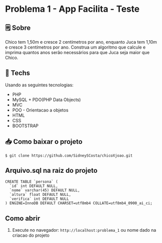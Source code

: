 # Problema 1 - App Facilita - Teste

## 🗒 Sobre
Chico tem 1,50m e cresce 2 centímetros por ano, enquanto Juca tem 1,10m e cresce 3 centímetros por ano. Construa um algoritmo que calcule e imprima quantos anos serão necessários para que Juca seja maior que Chico.

## 🚀 Techs
Usando as seguintes tecnologias:
- PHP
- MySQL + PDO(PHP Data Objects)
- MVC 
- POO - Orientacao a objetos
- HTML
- CSS
- BOOTSTRAP 

## 📥 Como baixar o projeto

```.env
$ git clone https://github.com/SidneySCosta/chicoXjoao.git
```
## Arquivo.sql na raiz do projeto
```.env
CREATE TABLE `persona` (
  `id` int DEFAULT NULL,
  `nome` varchar(45) DEFAULT NULL,
  `altura` float DEFAULT NULL,
  `verifica` int DEFAULT NULL
) ENGINE=InnoDB DEFAULT CHARSET=utf8mb4 COLLATE=utf8mb4_0900_ai_ci;
```
## Como abrir
1. Execute no navegador: `http://localhost:problema_1` ou nome dado na criacao do projeto



